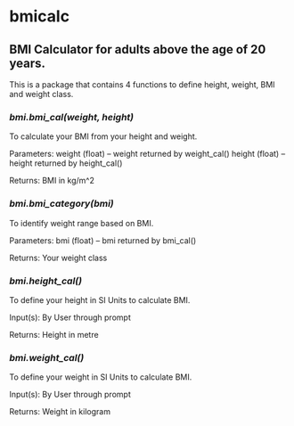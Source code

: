 # bmicalc
## BMI Calculator for adults above the age of 20 years.
This is a package that contains 4 functions to define height, weight, BMI and weight class.

### *bmi.bmi_cal(weight, height)*
To calculate your BMI from your height and weight.

Parameters:	
weight (float) – weight returned by weight_cal()
height (float) – height returned by height_cal()

Returns: BMI in kg/m^2

### *bmi.bmi_category(bmi)*
To identify weight range based on BMI.

Parameters:	bmi (float) – bmi returned by bmi_cal()

Returns: Your weight class

### *bmi.height_cal()*
To define your height in SI Units to calculate BMI.

Input(s): By User through prompt

Returns: Height in metre

### *bmi.weight_cal()*
To define your weight in SI Units to calculate BMI.

Input(s): By User through prompt

Returns: Weight in kilogram
